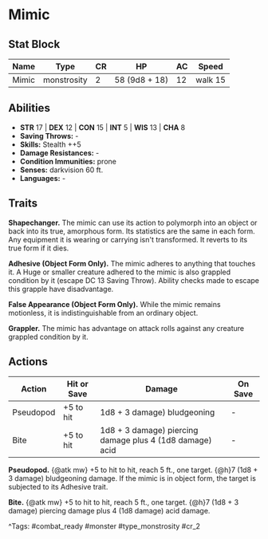 # Mimic

## Stat Block

| Name | Type | CR | HP | AC | Speed |
|------|------|----|----|----|-------|
| Mimic | monstrosity | 2 | 58 (9d8 + 18) | 12 | walk 15 |

## Abilities

- **STR** 17 | **DEX** 12 | **CON** 15 | **INT** 5 | **WIS** 13 | **CHA** 8
- **Saving Throws:** -  
- **Skills:** Stealth ++5  
- **Damage Resistances:** -  
- **Condition Immunities:** prone  
- **Senses:** darkvision 60 ft.  
- **Languages:** -

## Traits

**Shapechanger.** The mimic can use its action to polymorph into an object or back into its true, amorphous form. Its statistics are the same in each form. Any equipment it is wearing or carrying isn't transformed. It reverts to its true form if it dies.

**Adhesive (Object Form Only).** The mimic adheres to anything that touches it. A Huge or smaller creature adhered to the mimic is also grappled condition by it (escape DC 13 Saving Throw). Ability checks made to escape this grapple have disadvantage.

**False Appearance (Object Form Only).** While the mimic remains motionless, it is indistinguishable from an ordinary object.

**Grappler.** The mimic has advantage on attack rolls against any creature grappled condition by it.


## Actions

| Action | Hit or Save | Damage | On Save |
|--------|--------------|--------|----------|
| Pseudopod | +5 to hit | 1d8 + 3 damage) bludgeoning | - |
| Bite | +5 to hit | 1d8 + 3 damage) piercing damage plus 4 (1d8 damage) acid | - |

**Pseudopod.** {@atk mw} +5 to hit to hit, reach 5 ft., one target. {@h}7 (1d8 + 3 damage) bludgeoning damage. If the mimic is in object form, the target is subjected to its Adhesive trait.

**Bite.** {@atk mw} +5 to hit to hit, reach 5 ft., one target. {@h}7 (1d8 + 3 damage) piercing damage plus 4 (1d8 damage) acid damage.


^Tags: #combat_ready #monster #type_monstrosity #cr_2